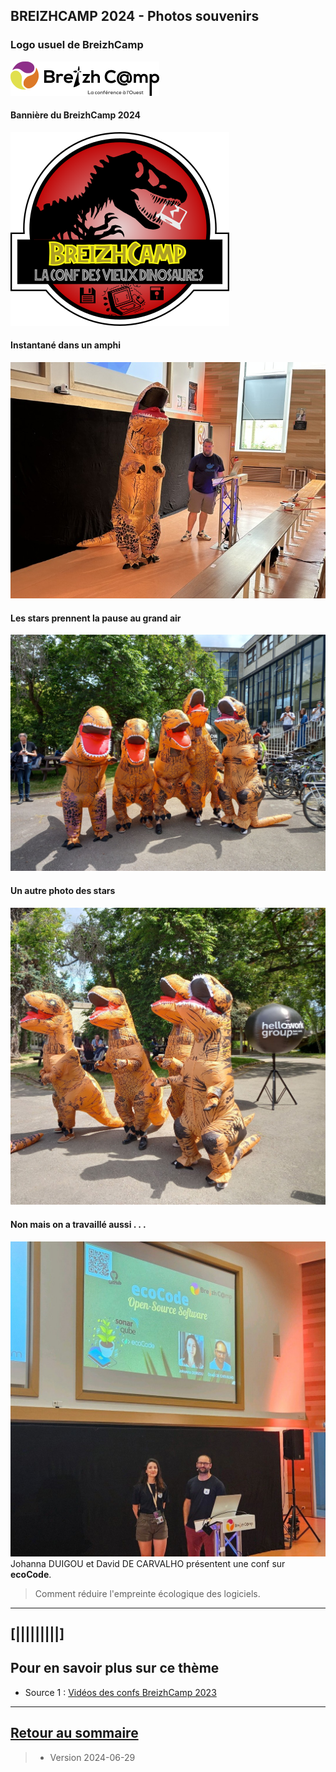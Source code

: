 ## BREIZHCAMP 2024 - Photos souvenirs

### Logo usuel de BreizhCamp
![Photo001](../illustrim/Photos/logo-BreizhCamp.png)


#### Bannière du BreizhCamp 2024
![Photo002](../illustrim/Photos/breizhassic-world.png)

#### Instantané dans un amphi
![Photo003](../illustrim/Photos/img_Amphi_A_0888_720.jpg)

#### Les stars prennent la pause au grand air 
![Photo004](../illustrim/Photos/T-Rex_ISTIC_268143.jpg)

#### Un autre photo des stars  
![Photo004](../illustrim/Photos/T-Rex_ISTIC_268787.jpg)


#### Non mais on a travaillé aussi . . .
![Photo004](../illustrim/Photos/ecoCode_JohannaDuigou_BzhCamp2023.jpg)
Johanna DUIGOU et David DE CARVALHO présentent une conf sur **ecoCode**.
> Comment réduire l'empreinte écologique des logiciels.




---

## [|||||||||] 
>
## Pour en savoir plus sur ce thème

- Source 1 : [Vidéos des confs BreizhCamp 2023](https://www.youtube.com/playlist?list=PLv7xGPH0RMUQC6eKGeEXO4PzvKdsU7z2j)

---

## [Retour au sommaire](https://dcn-prof.github.io/breizhdataclub/)
  
>

>  *  Version 2024-06-29
